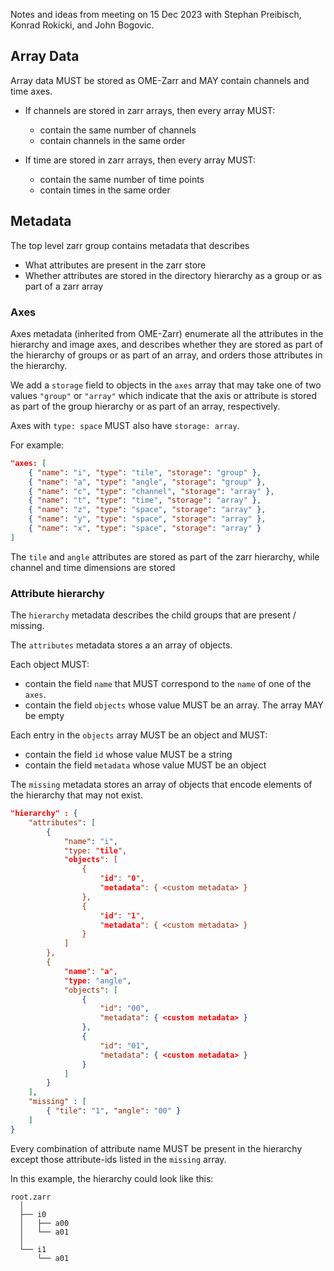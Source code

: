 Notes and ideas from meeting on 15 Dec 2023 with Stephan Preibisch, Konrad Rokicki, and John Bogovic.

## Array Data

Array data MUST be stored as OME-Zarr and MAY contain channels and time axes. 

* If channels are stored in zarr arrays, then every array MUST:
    * contain the same number of channels
    * contain channels in the same order

* If time are stored in zarr arrays, then every array MUST:
    * contain the same number of time points
    * contain times in the same order

## Metadata

The top level zarr group contains metadata that describes

* What attributes are present in the zarr store
* Whether attributes are stored in the directory hierarchy as a group or
  as part of a zarr array

### Axes

Axes metadata (inherited from OME-Zarr) enumerate all the attributes in
the hierarchy and image axes, and describes whether they are stored as
part of the hierarchy of groups or as part of an array, and orders those
attributes in the hierarchy.

We add a `storage` field to objects in the `axes` array that may take
one of two values `"group"` or `"array"` which indicate that the axis or
attribute is stored as part of the group hierarchy or as part of an
array, respectively.

Axes with `type: space` MUST also have `storage: array`.

For example:

```json
"axes: [
    { "name": "i", "type": "tile", "storage": "group" },
    { "name": "a", "type": "angle", "storage": "group" },
    { "name": "c", "type": "channel", "storage": "array" },
    { "name": "t", "type": "time", "storage": "array" },
    { "name": "z", "type": "space", "storage": "array" },
    { "name": "y", "type": "space", "storage": "array" },
    { "name": "x", "type": "space", "storage": "array" }
]
```

The `tile` and `angle` attributes are stored as part of the zarr
hierarchy, while channel and time dimensions are stored 


### Attribute hierarchy

The `hierarchy` metadata describes the child groups that are present /
missing. 

The `attributes` metadata stores a an array of objects. 

Each object MUST:

* contain the field `name` that MUST correspond to the `name` of one of the `axes`. 
* contain the field `objects` whose value MUST be an array. The array
  MAY be empty

Each entry in the `objects` array MUST be an object and MUST:

* contain the field `id` whose value MUST be a string 
* contain the field `metadata` whose value MUST be an object 

The `missing` metadata stores an array of objects that encode elements
of the hierarchy that may not exist.


```json
"hierarchy" : {
    "attributes": [
        {
            "name": "i",
            "type: "tile",
            "objects": [
                {
                    "id": "0",
                    "metadata": { <custom metadata> }
                },
                {
                    "id": "1",
                    "metadata": { <custom metadata> }
                }
            ]
        },
        {
            "name": "a",
            "type: "angle",
            "objects": [
                {
                    "id": "00",
                    "metadata": { <custom metadata> }
                },
                {
                    "id": "01",
                    "metadata": { <custom metadata> }
                }
            ]
        }
    ],
    "missing" : [
        { "tile": "1", "angle": "00" }
    ]
}
```

Every combination of attribute name MUST be present in the hierarchy
except those attribute-ids listed in the `missing` array. 

In this example, the hierarchy could look like this:

```
root.zarr
  │
  ├── i0
  │   ├── a00
  │   └── a01
  │
  └── i1
      └── a01

```

